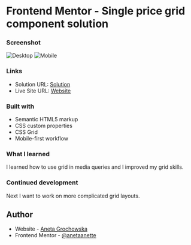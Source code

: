 # Frontend Mentor - Single price grid component solution

### Screenshot

![Desktop]()
![Mobile]()

### Links

- Solution URL: [Solution](https://github.com/anetaanette/frontend-mentor-single-price-grid-component)
- Live Site URL: [Website](https://anetaanette.github.io/frontend-mentor-single-price-grid-component/)

### Built with

- Semantic HTML5 markup
- CSS custom properties
- CSS Grid
- Mobile-first workflow

### What I learned

I learned how to use grid in media queries and I improved my grid skills.

### Continued development

Next I want to work on more complicated grid layouts.

## Author

- Website - [Aneta Grochowska](https://github.com/anetaanette)
- Frontend Mentor - [@anetaanette](https://www.frontendmentor.io/profile/anetaanette)
